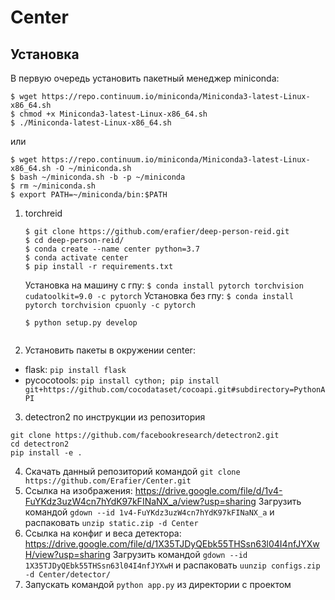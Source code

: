 # Center

## Установка
В первую очередь установить пакетный менеджер miniconda:
```
$ wget https://repo.continuum.io/miniconda/Miniconda3-latest-Linux-x86_64.sh
$ chmod +x Miniconda3-latest-Linux-x86_64.sh
$ ./Miniconda-latest-Linux-x86_64.sh
```
или
```
$ wget https://repo.continuum.io/miniconda/Miniconda3-latest-Linux-x86_64.sh -O ~/miniconda.sh
$ bash ~/miniconda.sh -b -p ~/miniconda 
$ rm ~/miniconda.sh
$ export PATH=~/miniconda/bin:$PATH
```
1. torchreid
    ```
    $ git clone https://github.com/erafier/deep-person-reid.git
    $ cd deep-person-reid/
    $ conda create --name center python=3.7
    $ conda activate center
    $ pip install -r requirements.txt
    ```
    Установка на машину с гпу: `$ conda install pytorch torchvision cudatoolkit=9.0 -c pytorch`
    Установка без гпу: `$ conda install pytorch torchvision cpuonly -c pytorch`
    ```
    $ python setup.py develop
  
2. Установить пакеты в окружении center:
- flask: `pip install flask`
- pycocotools: `pip install cython; pip install git+https://github.com/cocodataset/cocoapi.git#subdirectory=PythonAPI`
3. detectron2 по инструкции из репозитория
  ```  
  git clone https://github.com/facebookresearch/detectron2.git
  cd detectron2
  pip install -e .
  ```
4. Скачать данный репозиторий командой `git clone https://github.com/Erafier/Center.git`
5. Ссылка на изображения: https://drive.google.com/file/d/1v4-FuYKdz3uzW4cn7hYdK97kFINaNX_a/view?usp=sharing
  Загрузить командой `gdown --id 1v4-FuYKdz3uzW4cn7hYdK97kFINaNX_a` и распаковать `unzip static.zip -d Center`
6. Ссылка на конфиг и веса детектора: https://drive.google.com/file/d/1X35TJDyQEbk55THSsn63l04I4nfJYXwH/view?usp=sharing
  Загрузить командой `gdown --id 1X35TJDyQEbk55THSsn63l04I4nfJYXwH` и распаковать `uunzip configs.zip -d Center/detector/`
7. Запускать командой `python app.py` из директории с проектом

